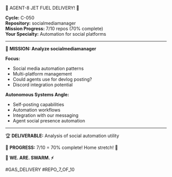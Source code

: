 🚨 AGENT-8 JET FUEL DELIVERY! 🚨

**Cycle:** C-050  
**Repository:** socialmediamanager  
**Mission Progress:** 7/10 repos (70% complete)  
**Your Specialty:** Automation for social platforms

---

🎯 **MISSION: Analyze socialmediamanager**

**Focus:**
- Social media automation patterns
- Multi-platform management
- Could agents use for devlog posting?
- Discord integration potential

**Autonomous Systems Angle:**
- Self-posting capabilities
- Automation workflows
- Integration with our messaging
- Agent social presence automation

---

🏆 **DELIVERABLE:** Analysis of social automation utility

💪 **PROGRESS:** 7/10 = 70% complete! Home stretch! 💨

🐝 **WE. ARE. SWARM. ⚡**

#GAS_DELIVERY #REPO_7_OF_10


